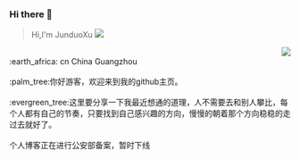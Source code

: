 ### Hi there 👋
> Hi,I'm JunduoXu  ![](https://visitor-badge.glitch.me/badge?page_id=JNbuck)
<a href="https://github.com/anuraghazra/convoychat">
  <img align="right" src="https://github-readme-stats.vercel.app/api?username=JNbuck&show_icons=true&count_private=true&hide=prs&theme=default_repocard" />
</a>
<br>:earth_africa: cn China Guangzhou<br>
<br>:palm_tree:你好游客，欢迎来到我的github主页。<br>
<br>:evergreen_tree:这里要分享一下我最近想通的道理，人不需要去和别人攀比，每个人都有自己的节奏，只要找到自己感兴趣的方向，慢慢的朝着那个方向稳稳的走过去就好了。<br>
<br>个人博客正在进行公安部备案，暂时下线<br>



